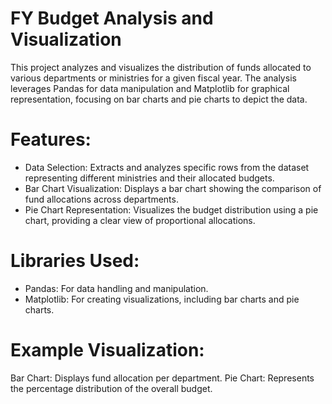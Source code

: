 # FY Budget Analysis and Visualization

This project analyzes and visualizes the distribution of funds allocated to various departments or ministries for a given fiscal year. The analysis leverages Pandas for data manipulation and Matplotlib for graphical representation, focusing on bar charts and pie charts to depict the data.

# Features:

- Data Selection: Extracts and analyzes specific rows from the dataset representing different ministries and their allocated budgets.
- Bar Chart Visualization: Displays a bar chart showing the comparison of fund allocations across departments.
- Pie Chart Representation: Visualizes the budget distribution using a pie chart, providing a clear view of proportional allocations.

# Libraries Used:

- Pandas: For data handling and manipulation.
- Matplotlib: For creating visualizations, including bar charts and pie charts.

# Example Visualization:

Bar Chart: Displays fund allocation per department.
Pie Chart: Represents the percentage distribution of the overall budget.
